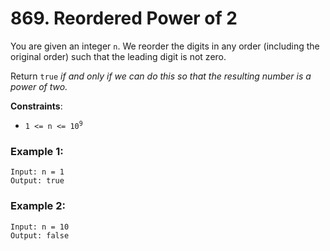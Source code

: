 # 869. Reordered Power of 2

You are given an integer `n`. We reorder the digits in any order (including the original order) such that the leading digit is not zero.

Return `true` *if and only if we can do this so that the resulting number is a power of two.*

**Constraints**:
- <code>1 <= n <= 10<sup>9</sup></code>

### Example 1:
```
Input: n = 1
Output: true
```

### Example 2:
```
Input: n = 10
Output: false
```
